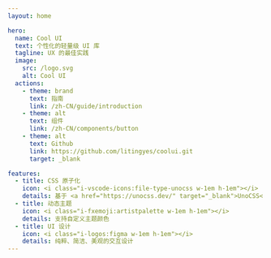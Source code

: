 ```yaml
---
layout: home

hero:
  name: Cool UI
  text: 个性化的轻量级 UI 库
  tagline: UX 的最佳实践
  image:
    src: /logo.svg
    alt: Cool UI
  actions:
    - theme: brand
      text: 指南
      link: /zh-CN/guide/introduction
    - theme: alt
      text: 组件
      link: /zh-CN/components/button
    - theme: alt
      text: Github
      link: https://github.com/litingyes/coolui.git
      target: _blank

features:
  - title: CSS 原子化
    icon: <i class="i-vscode-icons:file-type-unocss w-1em h-1em"></i>
    details: 基于 <a href="https://unocss.dev/" target="_blank">UnoCSS</a>，无需引入额外的 CSS 文件
  - title: 动态主题
    icon: <i class="i-fxemoji:artistpalette w-1em h-1em"></i>
    details: 支持自定义主题颜色
  - title: UI 设计
    icon: <i class="i-logos:figma w-1em h-1em"></i>
    details: 纯粹、简洁、美观的交互设计
---
```

